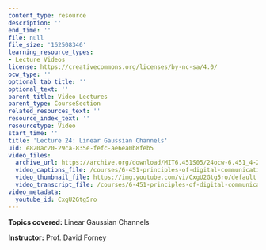 ```yaml
---
content_type: resource
description: ''
end_time: ''
file: null
file_size: '162508346'
learning_resource_types:
- Lecture Videos
license: https://creativecommons.org/licenses/by-nc-sa/4.0/
ocw_type: ''
optional_tab_title: ''
optional_text: ''
parent_title: Video Lectures
parent_type: CourseSection
related_resources_text: ''
resource_index_text: ''
resourcetype: Video
start_time: ''
title: 'Lecture 24: Linear Gaussian Channels'
uid: e820ac20-29ca-835e-fefc-ae6ea0b8feb5
video_files:
  archive_url: https://archive.org/download/MIT6.451S05/24ocw-6.451_4-261-09may2005-220k.mp4
  video_captions_file: /courses/6-451-principles-of-digital-communication-ii-spring-2005/d31628bf123658c9903a7652a3c4e1e5_CxgU2Gtg5ro.vtt
  video_thumbnail_file: https://img.youtube.com/vi/CxgU2Gtg5ro/default.jpg
  video_transcript_file: /courses/6-451-principles-of-digital-communication-ii-spring-2005/426c3acf789058f3ca67b31cecb802b5_CxgU2Gtg5ro.pdf
video_metadata:
  youtube_id: CxgU2Gtg5ro
---
```


**Topics covered:** Linear Gaussian Channels

**Instructor:** Prof. David Forney


